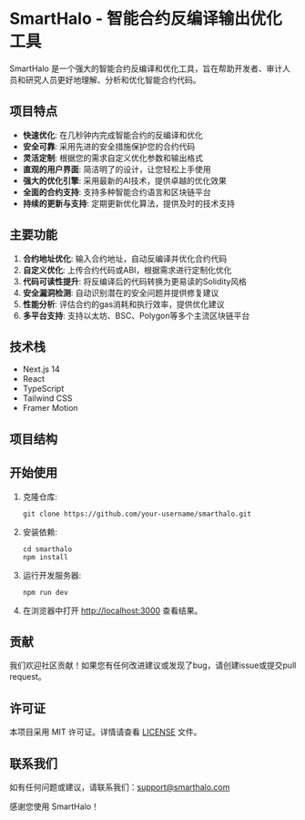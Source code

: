 # SmartHalo - 智能合约反编译输出优化工具

SmartHalo 是一个强大的智能合约反编译和优化工具，旨在帮助开发者、审计人员和研究人员更好地理解、分析和优化智能合约代码。

## 项目特点

- **快速优化**: 在几秒钟内完成智能合约的反编译和优化
- **安全可靠**: 采用先进的安全措施保护您的合约代码
- **灵活定制**: 根据您的需求自定义优化参数和输出格式
- **直观的用户界面**: 简洁明了的设计，让您轻松上手使用
- **强大的优化引擎**: 采用最新的AI技术，提供卓越的优化效果
- **全面的合约支持**: 支持多种智能合约语言和区块链平台
- **持续的更新与支持**: 定期更新优化算法，提供及时的技术支持

## 主要功能

1. **合约地址优化**: 输入合约地址，自动反编译并优化合约代码
2. **自定义优化**: 上传合约代码或ABI，根据需求进行定制化优化
3. **代码可读性提升**: 将反编译后的代码转换为更易读的Solidity风格
4. **安全漏洞检测**: 自动识别潜在的安全问题并提供修复建议
5. **性能分析**: 评估合约的gas消耗和执行效率，提供优化建议
6. **多平台支持**: 支持以太坊、BSC、Polygon等多个主流区块链平台

## 技术栈

- Next.js 14
- React
- TypeScript
- Tailwind CSS
- Framer Motion

## 项目结构

## 开始使用

1. 克隆仓库:
   ```
   git clone https://github.com/your-username/smarthalo.git
   ```

2. 安装依赖:
   ```
   cd smarthalo
   npm install
   ```

3. 运行开发服务器:
   ```
   npm run dev
   ```

4. 在浏览器中打开 [http://localhost:3000](http://localhost:3000) 查看结果。

## 贡献

我们欢迎社区贡献！如果您有任何改进建议或发现了bug，请创建issue或提交pull request。

## 许可证

本项目采用 MIT 许可证。详情请查看 [LICENSE](LICENSE) 文件。

## 联系我们

如有任何问题或建议，请联系我们：support@smarthalo.com

感谢您使用 SmartHalo！
